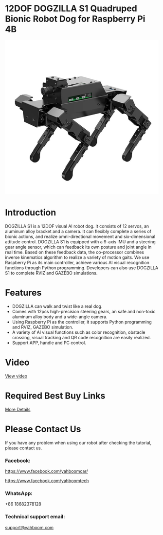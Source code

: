 # 12DOF DOGZILLA S1 Quadruped Bionic Robot Dog for Raspberry Pi 4B
![](https://github.com/YahboomTechnology/DOGZILLA-S1/blob/main/Robot_Dog.jpg)
# Introduction
DOGZILLA S1 is a 12DOF visual AI robot dog. It consists of 12 servos, an aluminum alloy bracket and a camera. It can flexibly complete a series of bionic actions, and realize omni-directional movement and six-dimensional attitude control. DOGZILLA S1 is equipped with a 9-axis IMU and a steering gear angle sensor, which can feedback its own posture and joint angle in real time. Based on these feedback data, the co-processor combines inverse kinematics algorithm to realize a variety of motion gaits. We use Raspberry Pi as its main controller, achieve various AI visual recognition functions through Python programming. Developers can also use DOGZILLA S1 to complete RVIZ and GAZEBO simulations.
# Features
* DOGZILLA can walk and twist like a real dog.
* Comes with 12pcs  high-precision steering gears, an safe and non-toxic aluminum alloy body and a wide-angle camera.
* Using Raspberry Pi as the controller, it supports Python programming and RVIZ, GAZEBO simulation.
* A variety of AI visual functions such as color recognition, obstacle crossing, visual tracking and QR code recognition are easily realized.
* Support APP, handle and PC control.
# Video
[View video](https://youtu.be/JSU1tdqNJ30)

# Required Best Buy Links
[More Details](https://category.yahboom.net/products/dogzilla-s1)

# Please Contact Us
If you have any problem when using our robot after checking the tutorial, please contact us.

### Facebook: 
https://www.facebook.com/yahboomcar/ 
  
https://www.facebook.com/yahboomtech
### WhatsApp:
+86 18682378128

### Technical support email: 
support@yahboom.com
